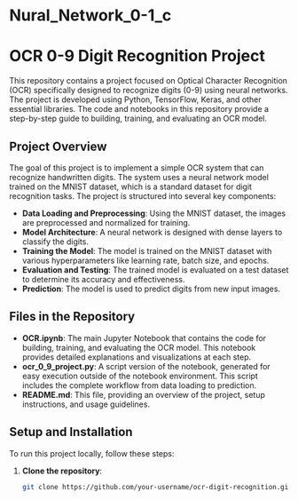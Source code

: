 # Nural_Network_0-1_c

# OCR 0-9 Digit Recognition Project

This repository contains a project focused on Optical Character Recognition (OCR) specifically designed to recognize digits (0-9) using neural networks. The project is developed using Python, TensorFlow, Keras, and other essential libraries. The code and notebooks in this repository provide a step-by-step guide to building, training, and evaluating an OCR model.

## Project Overview

The goal of this project is to implement a simple OCR system that can recognize handwritten digits. The system uses a neural network model trained on the MNIST dataset, which is a standard dataset for digit recognition tasks. The project is structured into several key components:

- **Data Loading and Preprocessing**: Using the MNIST dataset, the images are preprocessed and normalized for training.
- **Model Architecture**: A neural network is designed with dense layers to classify the digits.
- **Training the Model**: The model is trained on the MNIST dataset with various hyperparameters like learning rate, batch size, and epochs.
- **Evaluation and Testing**: The trained model is evaluated on a test dataset to determine its accuracy and effectiveness.
- **Prediction**: The model is used to predict digits from new input images.

## Files in the Repository

- **OCR.ipynb**: The main Jupyter Notebook that contains the code for building, training, and evaluating the OCR model. This notebook provides detailed explanations and visualizations at each step.
- **ocr_0_9_project.py**: A script version of the notebook, generated for easy execution outside of the notebook environment. This script includes the complete workflow from data loading to prediction.
- **README.md**: This file, providing an overview of the project, setup instructions, and usage guidelines.

## Setup and Installation

To run this project locally, follow these steps:

1. **Clone the repository**:
   ```bash
   git clone https://github.com/your-username/ocr-digit-recognition.git

